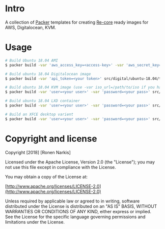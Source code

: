 # Intro

A collection of [Packer](https://www.packer.io/) templates for creating [Re-core](https://github.com/re-ops/re-core) ready images for AWS, Digitalocean, KVM.

# Usage

```bash
# Build Ubuntu 18.04 AMI
$ packer build -var 'aws_access_key=<access-key>' -var 'aws_secret_key=<secret-key>' src/aws/ubuntu-18.04/template.json

# Build ubuntu 18.04 Digitalocean image
$ packer build -var 'api_token=<your token>' src/digital/ubuntu-18.04/template.json

# Build ubuntu 18.04 KVM image (use -var iso_url=/path/to/iso if you have pre-downloaded iso)
$ packer build -var 'user=<your user>' -var 'password=<your pass>' src/kvm/ubuntu-18.04/ubuntu-18.04-server-amd64.json

# Build ubuntu 18.04 LXD container
$ packer build -var 'user=<your user>' -var 'password=<your pass>' src/lxd/ubuntu-18.04/ubuntu-18.04-server-amd64.json

# Build an XFCE desktop varient
$ packer build -var 'user=<your user>' -var 'password=<your pass>' src/kvm/ubuntu-18.04/ubuntu-18.04-desktop-amd64.json

```

# Copyright and license

Copyright [2018] [Ronen Narkis]

Licensed under the Apache License, Version 2.0 (the "License");
you may not use this file except in compliance with the License.

You may obtain a copy of the License at:

  [http://www.apache.org/licenses/LICENSE-2.0](http://www.apache.org/licenses/LICENSE-2.0)

Unless required by applicable law or agreed to in writing, software
distributed under the License is distributed on an "AS IS" BASIS,
WITHOUT WARRANTIES OR CONDITIONS OF ANY KIND, either express or implied.
See the License for the specific language governing permissions and
limitations under the License.


